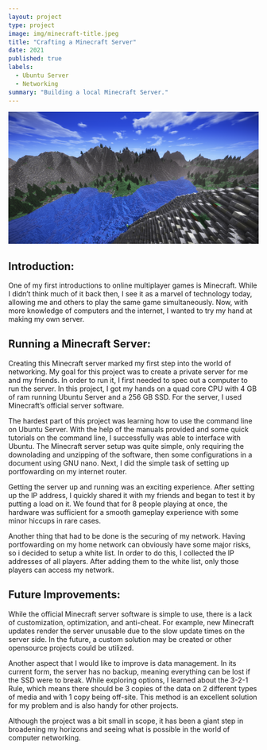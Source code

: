 ```yaml
---
layout: project
type: project
image: img/minecraft-title.jpeg
title: "Crafting a Minecraft Server"
date: 2021
published: true
labels:
  - Ubuntu Server
  - Networking
summary: "Building a local Minecraft Server."
---
```


<img class="img-fluid" src="../img/minecraft-landscape.png">

## Introduction:
One of my first introductions to online multiplayer games is Minecraft. While I didn’t think much of it back then, I see it as a marvel of technology today, allowing me and others to play the same game simultaneously. Now, with more knowledge of computers and the internet, I wanted to try my hand at making my own server.

## Running a Minecraft Server:
Creating this Minecraft server marked my first step into the world of networking. My goal for this project was to create a private server for me and my friends. In order to run it, I first needed to spec out a computer to run the server. In this project, I got my hands on a quad core CPU with 4 GB of ram running Ubuntu Server and a 256 GB SSD. For the server, I used Minecraft’s official server software. 

The hardest part of this project was learning how to use the command line on Ubuntu Server. With the help of the manuals provided and some quick tutorials on the command line, I successfully was able to interface with Ubuntu. The Minecraft server setup was quite simple, only requiring the downolading and unzipping of the software, then some configurations in a document using GNU nano. Next, I did the simple task of setting up portfowarding on my internet router.

Getting the server up and running was an exciting experience. After setting up the IP address, I quickly shared it with my friends and began to test it by putting a load on it. We found that for 8 people playing at once, the hardware was sufficient for a smooth gameplay experience with some minor hiccups in rare cases. 

Another thing that had to be done is the securing of my network. Having portfowarding on my home network can obviously have some major risks, so i decided to setup a white list. In order to do this, I collected the IP addresses of all players. After adding them to the white list, only those players can access my network.

## Future Improvements:
While the official Minecraft server software is simple to use, there is a lack of customization, optimization, and anti-cheat. For example, new Minecraft updates render the server unusable due to the slow update times on the server side. In the future, a custom solution may be created or other opensource projects could be utilized.

Another aspect that I would like to improve is data management. In its current form, the server has no backup, meaning everything can be lost if the SSD were to break. While exploring options, I learned about the 3-2-1 Rule, which means there should be 3 copies of the data on 2 different types of media and with 1 copy being off-site. This method is an excellent solution for my problem and is also handy for other projects.

Although the project was a bit small in scope, it has been a giant step in broadening my horizons and seeing what is possible in the world of computer networking. 
